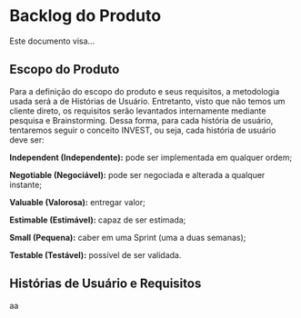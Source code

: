 # Backlog do Produto

Este documento visa...

## Escopo do Produto

Para a definição do escopo do produto e seus requisitos, a metodologia usada será a de Histórias de Usuário. Entretanto, visto que não temos um cliente direto, os requisitos serão levantados internamente mediante pesquisa e Brainstorming. Dessa forma, para cada história de usuário, tentaremos seguir o conceito INVEST, ou seja, cada história de usuário deve ser:

**Independent (Independente):** pode ser implementada em qualquer ordem;

**Negotiable (Negociável):** pode ser negociada e alterada a qualquer instante;

**Valuable (Valorosa):** entregar valor;

**Estimable (Estimável):** capaz de ser estimada;

**Small (Pequena):** caber em uma Sprint (uma a duas semanas);

**Testable (Testável):** possível de ser validada.

## Histórias de Usuário e Requisitos

aa
